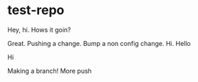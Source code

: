 # test-repo

Hey, hi. Hows it goin?

Great. Pushing a change. Bump a non config change. Hi. Hello

Hi

Making a branch!
More push
